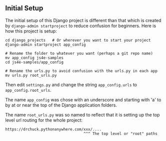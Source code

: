 Initial Setup
-------------

The initial setup of this Django project is different than that
which is created by `django-admin startproject` to reduce confusion
for beginners.  Here is how this project is setup:

    cd django_projects   # Or wherever you want to start your project
    django-admin startproject app_config

    # Rename the folder to whatever you want (perhaps a git repo name)
    mv app_config js4e-samples
    cd js4e-samples/app_config

    # Rename the urls.py to avoid confusion with the urls.py in each app
    mv urls.py root_urls.py

Then edit `settings.py` and change the string `app_config.urls` to `app_config.root_urls`.

The name `app_config` was chose with an underscore and starting with 'a' to
by at or near the top of the Django application folders.

The name `root_urls.py` was so named to reflect that it is setting up the
top level url routing for the whole project:

    https://drchuck.pythonanywhere.com/xxx/....
                                       ^^^ The top level or "root" paths

